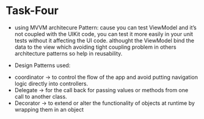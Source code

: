 # Task-Four
- using MVVM architecure Pattern: 
cause you can test ViewModel and it’s not coupled with the UIKit code, you can test it more easily in your unit tests without it affecting the UI code.
althought the ViewModel bind the data to the view which avoiding tight coupling problem in others architecture patterns so help in reusability.


- Design Patterns used: 
 * coordinator -> to control the flow of the app and avoid putting navigation logic directly into controllers.
 * Delegate ->  for the call back for passing values or methods from one call to another class.
 * Decorator -> to extend or alter the functionality of objects at runtime by wrapping them in an object

 

